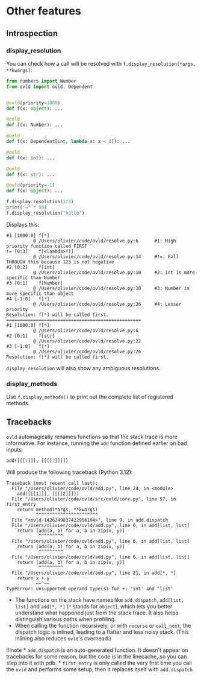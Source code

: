 
# Other features

## Introspection

### display_resolution

You can check how a call will be resolved with `f.display_resolution(*args, **kwargs)`:

```python
from numbers import Number
from ovld import ovld, Dependent


@ovld(priority=1000)
def f(x: object): ...

@ovld
def f(x: Number): ...

@ovld
def f(x: Dependent[int, lambda x: x < 0]): ...

@ovld
def f(x: int): ...

@ovld
def f(x: str): ...

@ovld(priority=-1)
def f(x: object): ...

f.display_resolution(123)
print("=" * 50)
f.display_resolution("hello")
```

Displays this:

```text
#1 [1000:0] f[*]
          @ /Users/olivier/code/ovld/resolve.py:6      #1: High priority function called FIRST
!= [0:3]    f[<lambda>()]
          @ /Users/olivier/code/ovld/resolve.py:14     #!=: Fall THROUGH this because 123 is not negative
#2 [0:2]    f[int]
          @ /Users/olivier/code/ovld/resolve.py:18     #2: int is more specific than Number
#3 [0:1]    f[Number]
          @ /Users/olivier/code/ovld/resolve.py:10     #3: Number is more specific than object
#4 [-1:0]   f[*]
          @ /Users/olivier/code/ovld/resolve.py:26     #4: Lesser priority
Resolution: f[*] will be called first.
==================================================
#1 [1000:0] f[*]
          @ /Users/olivier/code/ovld/resolve.py:6
#2 [0:1]    f[str]
          @ /Users/olivier/code/ovld/resolve.py:22
#3 [-1:0]   f[*]
          @ /Users/olivier/code/ovld/resolve.py:26
Resolution: f[*] will be called first.
```

`display_resolution` will also show any ambiguous resolutions.

### display_methods

Use `f.display_methods()` to print out the complete list of registered methods.


## Tracebacks

`ovld` automagically renames functions so that the stack trace is more informative. For instance, running the `add` function defined earlier on bad inputs:

```python
add([[[1]]], [[[[2]]]])
```

Will produce the following traceback (Python 3.12):

```text
Traceback (most recent call last):
  File "/Users/olivier/code/ovld/add.py", line 24, in <module>
    add([[[1]]], [[[[2]]]])
  File "/Users/olivier/code/ovld/src/ovld/core.py", line 57, in first_entry
    return method(*args, **kwargs)
           ^^^^^^^^^^^^^^^^^^^^^^^
  File "<ovld-1426249837422956194>", line 9, in add.dispatch
  File "/Users/olivier/code/ovld/add.py", line 6, in add[list, list]
    return [add(a, b) for a, b in zip(x, y)]
            ^^^^^^^^^
  File "/Users/olivier/code/ovld/add.py", line 6, in add[list, list]
    return [add(a, b) for a, b in zip(x, y)]
            ^^^^^^^^^
  File "/Users/olivier/code/ovld/add.py", line 6, in add[list, list]
    return [add(a, b) for a, b in zip(x, y)]
            ^^^^^^^^^
  File "/Users/olivier/code/ovld/add.py", line 21, in add[*, *]
    return x + y
           ~~^~~
TypeError: unsupported operand type(s) for +: 'int' and 'list'
```

* The functions on the stack have names like `add.dispatch`, `add[list, list]` and `add[*, *]` (`*` stands for `object`), which lets you better understand what happened just from the stack trace. It also helps distinguish various paths when profiling.
* When calling the function recursively, or with `recurse` or `call_next`, the dispatch logic is inlined, leading to a flatter and less noisy stack. (This inlining also reduces `ovld`'s overhead.)

!!!note
    * `add.dispatch` is an auto-generated function. It doesn't appear on tracebacks for some reason, but the code *is* in the linecache, so you can step into it with pdb.
    * `first_entry` is only called the very first time you call the `ovld` and performs some setup, then it replaces itself with `add.dispatch`.
